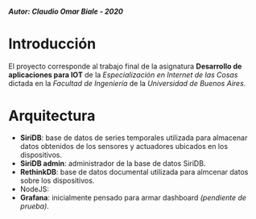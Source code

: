 ##### Autor:  Claudio Omar Biale - 2020

# Introducción

El proyecto corresponde al trabajo final de la asignatura **Desarrollo de aplicaciones para IOT** de la *Especialización en Internet de las Cosas* dictada en la *Facultad de Ingeniería* de la *Universidad de Buenos Aires*.

# Arquitectura

- **SiriDB**: base de datos de series temporales utilizada para almacenar datos obtenidos de los sensores y actuadores ubicados en los dispositivos.
- **SiriDB admin**: administrador de la base de datos SiriDB.
- **RethinkDB**: base de datos documental utilizada para almcenar datos sobre los dispositivos.
- NodeJS: 
- **Grafana**: inicialmente pensado para armar dashboard *(pendiente de prueba)*.


